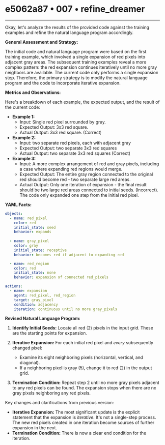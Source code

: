 # e5062a87 • 007 • refine_dreamer

---
Okay, let's analyze the results of the provided code against the training examples and refine the natural language program accordingly.

**General Assessment and Strategy:**

The initial code and natural language program were based on the first training example, which involved a single expansion of red pixels into adjacent gray areas. The subsequent training examples reveal a more complex pattern: the red expansion continues iteratively until no more gray neighbors are available. The current code only performs a single expansion step. Therefore, the primary strategy is to modify the natural language program and the code to incorporate iterative expansion.

**Metrics and Observations:**

Here's a breakdown of each example, the expected output, and the result of the current code:

*   **Example 1:**
    *   Input: Single red pixel surrounded by gray.
    *   Expected Output: 3x3 red square.
    *   Actual Output: 3x3 red square. (Correct)
*   **Example 2:**
    *    Input: two separate red pixels, each with adjacent gray
    *    Expected Output: two separate 3x3 red squares
    *    Actual Output: two separate 3x3 red squares (Correct)
*   **Example 3:**
    *   Input: A more complex arrangement of red and gray pixels, including a case where expanding red regions would merge.
    *   Expected Output:  The entire gray region connected to the original red should become red - two separate large red areas.
    *   Actual Output: Only one iteration of expansion - the final result should be two large red areas connected to initial seeds. (Incorrect). The code only expanded one step from the initial red pixel.
    
**YAML Facts:**

```yaml
objects:
  - name: red_pixel
    color: red
    initial_state: seed
    behavior: expands
    
  - name: gray_pixel
    color: gray
    initial_state: receptive
    behavior: becomes red if adjacent to expanding red

  - name: red_region
    color: red
    initial_state: none
    behavior: expansion of connected red_pixels

actions:
  - name: expansion
    agent: red_pixel, red_region
    target: gray_pixel
    condition: adjacency
    iteration: continuous until no more gray_pixels

```

**Revised Natural Language Program:**

1.  **Identify Initial Seeds:** Locate all red (2) pixels in the input grid. These are the starting points for expansion.

2.  **Iterative Expansion:** For each initial red pixel and *every* subsequently changed pixel:
    *   Examine its eight neighboring pixels (horizontal, vertical, and diagonal).
    *   If a neighboring pixel is gray (5), change it to red (2) in the output grid.

3.  **Termination Condition:** Repeat step 2 until no more gray pixels adjacent to any red pixels can be found. The expansion stops when there are no gray pixels neighboring any red pixels.

Key changes and clarifications from previous version:

*   **Iterative Expansion:**  The most significant update is the explicit statement that the expansion is *iterative*.  It's not a single-step process. The new red pixels created in one iteration become sources of further expansion in the next.
* **Termination Condition:** There is now a clear end condition for the iteration.

